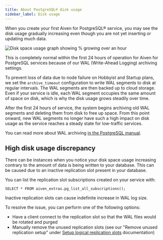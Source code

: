 ```yaml
---
title: About PostgreSQL® disk usage
sidebar_label: Disk usage
---
```


When you create your first Aiven for PostgreSQL® service, you may see the disk usage gradually increasing even though you are not yet inserting or updating much data.

![Disk space usage graph showing % growing over an hour](/images/content/products/postgresql/initial-disk-usage.png)

This is completely normal within the first 24 hours of operation for
Aiven for PostgreSQL services because of our WAL (Write-Ahead Logging)
archiving settings.

To prevent loss of data due to node failure on Hobbyist and Startup
plans, we set the `archive_timeout` configuration to write WAL segments
to disk at regular intervals. The WAL segments are then backed up to
cloud storage. Even if your service is idle, each WAL segment occupies
the same amount of space on disk, which is why the disk usage grows
steadily over time.

After the first 24 hours of service, the system begins archiving old WAL
segments and deleting them from disk to free up space. From this point
onward, new WAL segments no longer have such a high impact on disk usage
as the service reaches a steady state for low-traffic services.

You can read more about WAL archiving [in the PostgreSQL
manual](https://www.postgresql.org/docs/current/runtime-config-wal#RUNTIME-CONFIG-WAL-ARCHIVING).

## High disk usage discrepancy

There can be instances when you notice your disk space usage increasing
contrary to the amount of data is being written to your database. This
can be caused due to an inactive replication slot present in your
database.

You can list the replication slot subscriptions created on your
service with:

```shell
SELECT * FROM aiven_extras.pg_list_all_subscriptions();
```

Inactive replication slots can cause indefinite increase in WAL log
size.

To resolve the issue, you can perform one of the following options:

-   Have a client connect to the replication slot so that the WAL files
    would be rotated and purged
-   Manually remove the unused replication slots (see our \"Remove
    unused replication setup\" under
    [Setup logical replication slots](/docs/products/postgresql/howto/setup-logical-replication) documentation)
